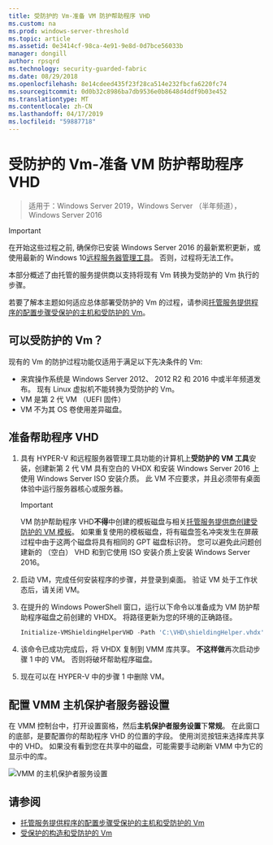 ```yaml
---
title: 受防护的 Vm-准备 VM 防护帮助程序 VHD
ms.custom: na
ms.prod: windows-server-threshold
ms.topic: article
ms.assetid: 0e3414cf-98ca-4e91-9e8d-0d7bce56033b
manager: dongill
author: rpsqrd
ms.technology: security-guarded-fabric
ms.date: 08/29/2018
ms.openlocfilehash: 8e14cdeed435f23f28ca514e232fbcfa6220fc74
ms.sourcegitcommit: 0d0b32c8986ba7db9536e0b8648d4ddf9b03e452
ms.translationtype: MT
ms.contentlocale: zh-CN
ms.lasthandoff: 04/17/2019
ms.locfileid: "59887718"
---
```

# <a name="shielded-vms---preparing-a-vm-shielding-helper-vhd"></a>受防护的 Vm-准备 VM 防护帮助程序 VHD

>适用于：Windows Server 2019，Windows Server （半年频道），Windows Server 2016

<!-- This comment creates a break between the Applies To above and the Important note below. -->

> [!IMPORTANT]
> 在开始这些过程之前, 确保你已安装 Windows Server 2016 的最新累积更新，或使用最新的 Windows 10[远程服务器管理工具](https://www.microsoft.com/en-us/download/details.aspx?id=45520)。 否则，过程将无法工作。 

本部分概述了由托管的服务提供商以支持将现有 Vm 转换为受防护的 Vm 执行的步骤。

若要了解本主题如何适应总体部署受防护的 Vm 的过程，请参阅[托管服务提供程序的配置步骤受保护的主机和受防护的 Vm](guarded-fabric-configuration-scenarios-for-shielded-vms-overview.md)。

## <a name="which-vms-can-be-shielded"></a>可以受防护的 Vm？

现有的 Vm 的防护过程功能仅适用于满足以下先决条件的 Vm:

- 来宾操作系统是 Windows Server 2012、 2012 R2 和 2016 中或半年频道发布。 现有 Linux 虚拟机不能转换为受防护的 Vm。
- VM 是第 2 代 VM （UEFI 固件）
- VM 不为其 OS 卷使用差异磁盘。

## <a name="prepare-helper-vhd"></a>准备帮助程序 VHD

1.  具有 HYPER-V 和远程服务器管理工具功能的计算机上**受防护的 VM 工具**安装，创建新第 2 代 VM 具有空白的 VHDX 和安装 Windows Server 2016 上使用 Windows Server ISO 安装介质。 此 VM 不应要求，并且必须带有桌面体验中运行服务器核心或服务器。

    > [!IMPORTANT]
    > VM 防护帮助程序 VHD**不得**中创建的模板磁盘与相关[托管服务提供商创建受防护的 VM 模板](guarded-fabric-create-a-shielded-vm-template.md)。 如果重复使用的模板磁盘，将有磁盘签名冲突发生在屏蔽过程中由于这两个磁盘将具有相同的 GPT 磁盘标识符。 您可以避免此问题创建新的 （空白） VHD 和到它使用 ISO 安装介质上安装 Windows Server 2016。

2.  启动 VM，完成任何安装程序的步骤，并登录到桌面。 验证 VM 处于工作状态后，请关闭 VM。

3.  在提升的 Windows PowerShell 窗口，运行以下命令以准备成为 VM 防护帮助程序磁盘之前创建的 VHDX。 将路径更新为您的环境的正确路径。

    ```powershell
    Initialize-VMShieldingHelperVHD -Path 'C:\VHD\shieldingHelper.vhdx'
    ```

4.  该命令已成功完成后，将 VHDX 复制到 VMM 库共享。 **不这样做**再次启动步骤 1 中的 VM。 否则将破坏帮助程序磁盘。

5.  现在可以在 HYPER-V 中的步骤 1 中删除 VM。

## <a name="configure-vmm-host-guardian-server-settings"></a>配置 VMM 主机保护者服务器设置

在 VMM 控制台中，打开设置窗格，然后**主机保护者服务设置**下**常规**。 在此窗口的底部，是要配置你的帮助程序 VHD 的位置的字段。 使用浏览按钮来选择库共享中的 VHD。 如果没有看到您在共享中的磁盘，可能需要手动刷新 VMM 中为它的显示中的库。

![VMM 的主机保护者服务设置](../media/Guarded-Fabric-Shielded-VM/guarded-host-vmm-hgs-settings-01.png)

## <a name="see-also"></a>请参阅

- [托管服务提供程序的配置步骤受保护的主机和受防护的 Vm](guarded-fabric-configuration-scenarios-for-shielded-vms-overview.md)
- [受保护的构造和受防护的 Vm](guarded-fabric-and-shielded-vms-top-node.md)
